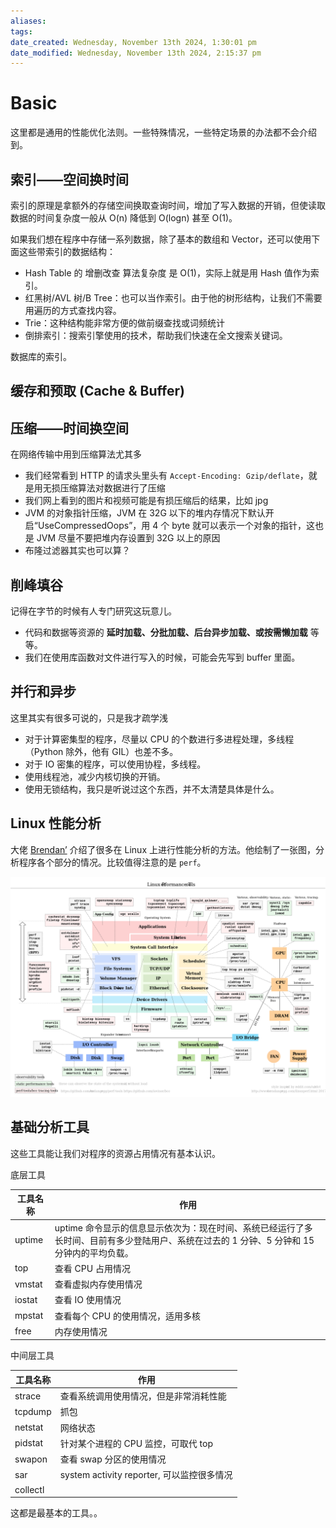 ```yaml
---
aliases: 
tags: 
date_created: Wednesday, November 13th 2024, 1:30:01 pm
date_modified: Wednesday, November 13th 2024, 2:15:37 pm
---
```


# Basic

这里都是通用的性能优化法则。一些特殊情况，一些特定场景的办法都不会介绍到。

## 索引——空间换时间

索引的原理是拿额外的存储空间换取查询时间，增加了写入数据的开销，但使读取数据的时间复杂度一般从 O(n) 降低到 O(logn) 甚至 O(1)。

如果我们想在程序中存储一系列数据，除了基本的数组和 Vector，还可以使用下面这些带索引的数据结构：

- Hash Table 的 增删改查 算法复杂度 是 O(1)，实际上就是用 Hash 值作为索引。
- 红黑树/AVL 树/B Tree：也可以当作索引。由于他的树形结构，让我们不需要用遍历的方式查找内容。
- Trie：这种结构能非常方便的做前缀查找或词频统计
- 倒排索引：搜索引擎使用的技术，帮助我们快速在全文搜索关键词。

数据库的索引。

## 缓存和预取 (Cache & Buffer)

## 压缩——时间换空间

在网络传输中用到压缩算法尤其多

- 我们经常看到 HTTP 的请求头里头有 `Accept-Encoding: Gzip/deflate`，就是用无损压缩算法对数据进行了压缩
- 我们网上看到的图片和视频可能是有损压缩后的结果，比如 jpg
- JVM 的对象指针压缩，JVM 在 32G 以下的堆内存情况下默认开启“UseCompressedOops”，用 4 个 byte 就可以表示一个对象的指针，这也是 JVM 尽量不要把堆内存设置到 32G 以上的原因
- 布隆过滤器其实也可以算？

## 削峰填谷

记得在字节的时候有人专门研究这玩意儿。

- 代码和数据等资源的 **延时加载、分批加载、后台异步加载、或按需懒加载** 等等。
- 我们在使用库函数对文件进行写入的时候，可能会先写到 buffer 里面。

## 并行和异步

这里其实有很多可说的，只是我才疏学浅

- 对于计算密集型的程序，尽量以 CPU 的个数进行多进程处理，多线程（Python 除外，他有 GIL）也差不多。
- 对于 IO 密集的程序，可以使用协程，多线程。
- 使用线程池，减少内核切换的开销。
- 使用无锁结构，我只是听说过这个东西，并不太清楚具体是什么。

## Linux 性能分析

大佬 [Brendan’](https://www.brendangregg.com/linuxperf.html) 介绍了很多在 Linux 上进行性能分析的方法。他绘制了一张图，分析程序各个部分的情况。比较值得注意的是 `perf`。

![](../../static/Pasted%20image%2020240613152850.png)

## 基础分析工具

这些工具能让我们对程序的资源占用情况有基本认识。

底层工具

|工具名称|作用|
|---|---|
|uptime|uptime 命令显示的信息显示依次为：现在时间、系统已经运行了多长时间、目前有多少登陆用户、系统在过去的 1 分钟、5 分钟和 15 分钟内的平均负载。|
|top|查看 CPU 占用情况|
|vmstat|查看虚拟内存使用情况|
|iostat|查看 IO 使用情况|
|mpstat|查看每个 CPU 的使用情况，适用多核|
|free|内存使用情况|

中间层工具

|工具名称|作用|
|---|---|
|strace|查看系统调用使用情况，但是非常消耗性能|
|tcpdump|抓包|
|netstat|网络状态|
|pidstat|针对某个进程的 CPU 监控，可取代 top|
|swapon|查看 swap 分区的使用情况|
|sar|system activity reporter, 可以监控很多情况|
|collectl||

这都是最基本的工具。。
